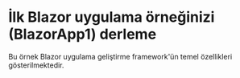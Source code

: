 # <a name="build-your-first-blazor-app-sample-blazorapp1"></a>İlk Blazor uygulama örneğinizi (BlazorApp1) derleme

Bu örnek Blazor uygulama geliştirme framework'ün temel özellikleri gösterilmektedir.
